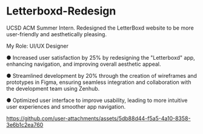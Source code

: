 # Letterboxd-Redesign

UCSD ACM Summer Intern. Redesigned the LetterBoxd website to be more user-friendly and aesthetically pleasing.

My Role: UI/UX Designer 

● Increased user satisfaction by 25% by redesigning the "Letterboxd" app, enhancing navigation, and improving overall aesthetic appeal. 

● Streamlined development by 20% through the creation of wireframes and prototypes in Figma, ensuring seamless integration 
and collaboration with the development team using Zenhub. 


● Optimized user interface to improve usability, leading to more intuitive user experiences and smoother app navigation.

https://github.com/user-attachments/assets/5db88d44-f5a5-4a10-8358-3e6b1c2ea760

